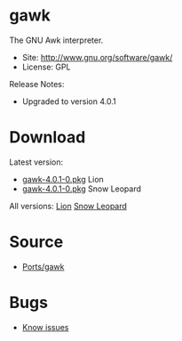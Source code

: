 

# gawk #

The GNU Awk interpreter.

  * Site: http://www.gnu.org/software/gawk/
  * License: GPL

Release Notes:
  * Upgraded to version 4.0.1


# Download #

Latest version:
  * [gawk-4.0.1-0.pkg](http://code.google.com/p/rudix/downloads/detail?name=gawk-4.0.1-0.pkg) Lion
  * [gawk-4.0.1-0.pkg](http://code.google.com/p/rudix-snowleopard/downloads/detail?name=gawk-4.0.1-0.pkg) Snow Leopard

All versions: [Lion](http://code.google.com/p/rudix/downloads/list?q=gawk) [Snow Leopard](http://code.google.com/p/rudix-snowleopard/downloads/list?q=gawk)

# Source #
  * [Ports/gawk](http://code.google.com/p/rudix/source/browse/Ports/gawk)

# Bugs #
  * [Know issues](http://code.google.com/p/rudix/issues/list?q=gawk)
